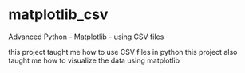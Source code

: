 # matplotlib_csv
Advanced Python - Matplotlib - using CSV files

this project taught me how to use CSV files in python
this project also taught me how to visualize the data using matplotlib

